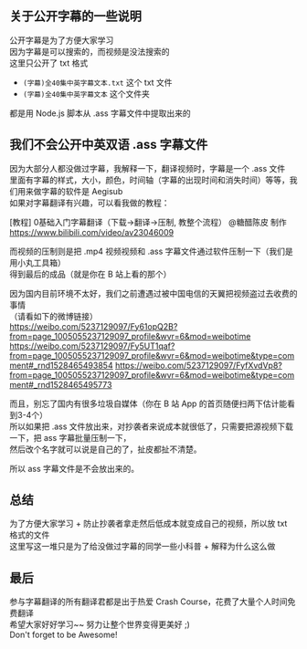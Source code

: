 ## 关于公开字幕的一些说明
公开字幕是为了方便大家学习   
因为字幕是可以搜索的，而视频是没法搜索的   
这里只公开了 txt 格式    

* `(字幕)全40集中英字幕文本.txt`  这个 txt 文件
* `(字幕)全40集中英字幕文本` 这个文件夹     

都是用 Node.js 脚本从 .ass 字幕文件中提取出来的    

## 我们不会公开中英双语 .ass 字幕文件   

因为大部分人都没做过字幕，我解释一下，翻译视频时，字幕是一个 .ass 文件   
里面有字幕的样式，大小，颜色，时间轴（字幕的出现时间和消失时间）等等，我们用来做字幕的软件是 Aegisub    
如果对字幕翻译有兴趣，可以看我做的教程：   

[教程] 0基础入门字幕翻译（下载->翻译->压制, 教整个流程） @糖醋陈皮 制作   
https://www.bilibili.com/video/av23046009     


而视频的压制则是把 .mp4 视频视频和 .ass 字幕文件通过软件压制一下（我们是用小丸工具箱）   
得到最后的成品（就是你在 B 站上看的那个）         

因为国内目前环境不太好，我们之前遭遇过被中国电信的天翼把视频盗过去收费的事情        
（请看如下的微博链接）     
https://weibo.com/5237129097/Fy61opQ2B?from=page_1005055237129097_profile&wvr=6&mod=weibotime
https://weibo.com/5237129097/Fy5UT1qaf?from=page_1005055237129097_profile&wvr=6&mod=weibotime&type=comment#_rnd1528465493854
https://weibo.com/5237129097/FyfXvdVp8?from=page_1005055237129097_profile&wvr=6&mod=weibotime&type=comment#_rnd1528465495773

而且，别忘了国内有很多垃圾自媒体（你在 B 站 App 的首页随便扫两下估计能看到3-4个）     
所以如果把 .ass 文件放出来，对抄袭者来说成本就很低了，只需要把源视频下载一下，把 ass 字幕批量压制一下，   
然后改个名字就可以说是自己的了，扯皮都扯不清楚。    

所以 ass 字幕文件是不会放出来的。     

## 总结
为了方便大家学习 + 防止抄袭者拿走然后低成本就变成自己的视频，所以放 txt 格式的文件     
这里写这一堆只是为了给没做过字幕的同学一些小科普 + 解释为什么这么做    

## 最后
参与字幕翻译的所有翻译君都是出于热爱 Crash Course，花费了大量个人时间免费翻译           
希望大家好好学习~~  努力让整个世界变得更美好 ;)       
Don't forget to be Awesome!    
